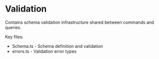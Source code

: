 # Validation

Contains schema validation infrastructure shared between commands and queries.

Key files:
- Schema.ts - Schema definition and validation
- errors.ts - Validation error types